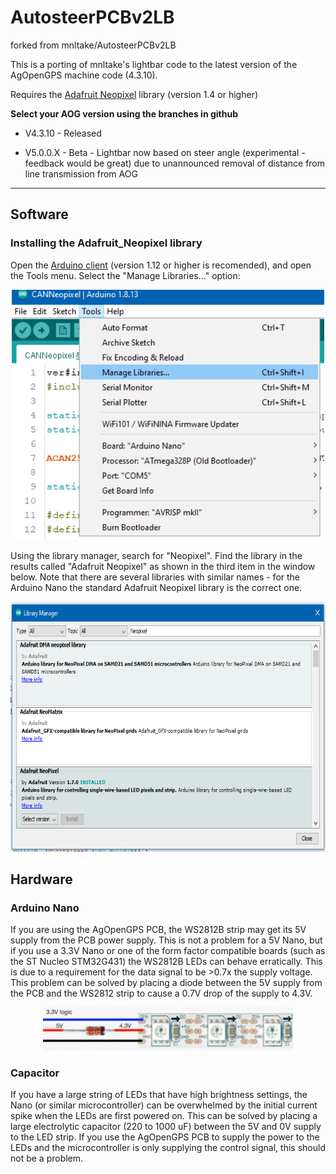 # AutosteerPCBv2LB
forked from  mnltake/AutosteerPCBv2LB

This is a porting of mnltake's lightbar code to the latest version of the AgOpenGPS machine code (4.3.10).

Requires the [Adafruit Neopixel](https://github.com/adafruit/Adafruit_NeoPixel) library (version 1.4 or higher)

**Select your AOG version using the branches in github**

* V4.3.10 - Released

* V5.0.0.X - Beta - Lightbar now based on steer angle (experimental - feedback would be great) due to unannounced removal of distance from line transmission from AOG

---

## Software
### Installing the Adafruit_Neopixel library

Open the [Arduino client](https://www.arduino.cc/en/software) (version 1.12 or higher is recomended), and open the Tools menu. Select the "Manage Libraries..." option:

<p align="center">
<img src="https://github.com/MattWoodhead/AutosteerPCBv2LB/blob/master/resources/install_arduino_library.png" height="400">
</p>

Using the library manager, search for "Neopixel". Find the library in the results called "Adafruit Neopixel" as shown in the third item in the window below. Note that there are several libraries with similar names - for the Arduino Nano the standard Adafruit Neopixel library is the correct one.

<p align="center">
<img src="https://github.com/MattWoodhead/AutosteerPCBv2LB/blob/master/resources/install_neopixel_lib.png" height="400">
</p>


## Hardware
### Arduino Nano
If you are using the AgOpenGPS PCB, the WS2812B strip may get its 5V supply from the PCB power supply. This is not a problem for a 5V Nano, but if you use a 3.3V Nano or one of the form factor compatible boards (such as the ST Nucleo STM32G431) the WS2812B LEDs can behave erratically. This is due to a requirement for the data signal to be >0.7x the supply voltage. This problem can be solved by placing a diode between the 5V supply from the PCB and the WS2812 strip to cause a 0.7V drop of the supply to 4.3V.

<p align="center">
<img src="https://github.com/MattWoodhead/AutosteerPCBv2LB/blob/master/resources/diode_trick.png" width="400">
</p>

### Capacitor
If you have a large string of LEDs that have high brightness settings, the Nano (or similar microcontroller) can be overwhelmed by the initial current spike when the LEDs are first powered on. This can be solved by placing a large electrolytic capacitor (220 to 1000 uF) between the 5V and 0V supply to the LED strip. If you use the AgOpenGPS PCB to supply the power to the LEDs and the microcontroller is only supplying the control signal, this should not be a problem.
